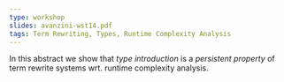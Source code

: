 ```yaml
---
type: workshop
slides: avanzini-wst14.pdf
tags: Term Rewriting, Types, Runtime Complexity Analysis
---
```


In this abstract we show that *type introduction* is a *persistent property* of term
rewrite systems wrt. runtime complexity analysis.

